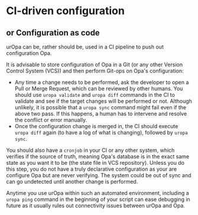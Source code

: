 # CI-driven configuration

## or Configuration as code

urOpa can be, rather should be, used in a CI pipeline to push out configuration
Opa.

It is advisable to store configuration of Opa in a Git (or any other
Version Control System (VCS)) and then perform Git-ops on Opa's configuration:

- Any time a change needs to be performed, ask the developer to open a
  Pull or Merge Request, which can be reviewed by other humans.
  You should use `uropa validate` and `uropa diff` commands in the CI to validate
  and see if the target changes will be performed or not.
  Although unlikely, it is possible that a `uropa sync` command might fail
  even if the above two pass. If this happens, a human has to intervene and
  resolve the conflict or error manually.
- Once the configuration change is merged in, the CI should execute `uropa diff`
  again (to have a log of what is changing), followed by `uropa sync`.

You should also have a `cronjob` in your CI or any other system, which verifies
if the source of truth, meaning Opa's database is in the exact same state as
you want it to be (the state file in VCS repository).
Unless you do this step, you do not have a truly declarative configuration
as your are configure Opa but are never verifying. The system could be
out of sync and can go undetected until another change is performed.

Anytime you use urOpa within such an automated environment, including a
`uropa ping` command in the beginning of your script can ease debugging
in future as it usually rules out connectivity issues between urOpa and Opa.

